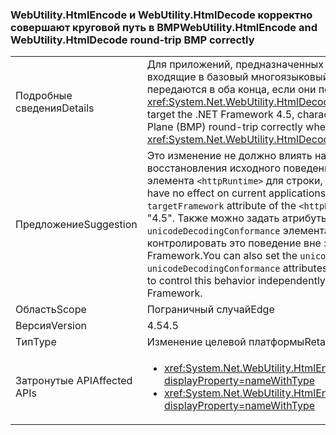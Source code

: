 ### <a name="webutilityhtmlencode-and-webutilityhtmldecode-round-trip-bmp-correctly"></a><span data-ttu-id="050a9-101">WebUtility.HtmlEncode и WebUtility.HtmlDecode корректно совершают круговой путь в BMP</span><span class="sxs-lookup"><span data-stu-id="050a9-101">WebUtility.HtmlEncode and WebUtility.HtmlDecode round-trip BMP correctly</span></span>

|   |   |
|---|---|
|<span data-ttu-id="050a9-102">Подробные сведения</span><span class="sxs-lookup"><span data-stu-id="050a9-102">Details</span></span>|<span data-ttu-id="050a9-103">Для приложений, предназначенных для .NET Framework 4.5, символы, не входящие в базовый многоязыковый набор кодировок (BMP), правильно передаются в оба конца, если они передаются методам <xref:System.Net.WebUtility.HtmlDecode(System.String)>.</span><span class="sxs-lookup"><span data-stu-id="050a9-103">For applications that target the .NET Framework 4.5, characters that are outside the Basic Multilingual Plane (BMP) round-trip correctly when they are passed to the <xref:System.Net.WebUtility.HtmlDecode(System.String)> methods.</span></span>|
|<span data-ttu-id="050a9-104">Предложение</span><span class="sxs-lookup"><span data-stu-id="050a9-104">Suggestion</span></span>|<span data-ttu-id="050a9-105">Это изменение не должно влиять на текущие приложения, но для восстановления исходного поведения задайте атрибут <code>targetFramework</code> элемента <code>&lt;httpRuntime&gt;</code> для строки, отличный от &quot;4.5&quot;.</span><span class="sxs-lookup"><span data-stu-id="050a9-105">This change should have no effect on current applications, but to restore the original behavior, set the <code>targetFramework</code> attribute of the <code>&lt;httpRuntime&gt;</code> element to a string other than &quot;4.5&quot;.</span></span> <span data-ttu-id="050a9-106">Также можно задать атрибуты <code>unicodeEncodingConformance</code> и <code>unicodeDecodingConformance</code> элемента конфигурации <code>&lt;webUtility&gt;</code>, чтобы контролировать это поведение вне зависимости от целевой версии .NET Framework.</span><span class="sxs-lookup"><span data-stu-id="050a9-106">You can also set the <code>unicodeEncodingConformance</code> and <code>unicodeDecodingConformance</code> attributes of the <code>&lt;webUtility&gt;</code> configuration element to control this behavior independently of the targeted version of the .NET Framework.</span></span>|
|<span data-ttu-id="050a9-107">Область</span><span class="sxs-lookup"><span data-stu-id="050a9-107">Scope</span></span>|<span data-ttu-id="050a9-108">Пограничный случай</span><span class="sxs-lookup"><span data-stu-id="050a9-108">Edge</span></span>|
|<span data-ttu-id="050a9-109">Версия</span><span class="sxs-lookup"><span data-stu-id="050a9-109">Version</span></span>|<span data-ttu-id="050a9-110">4.5</span><span class="sxs-lookup"><span data-stu-id="050a9-110">4.5</span></span>|
|<span data-ttu-id="050a9-111">Тип</span><span class="sxs-lookup"><span data-stu-id="050a9-111">Type</span></span>|<span data-ttu-id="050a9-112">Изменение целевой платформы</span><span class="sxs-lookup"><span data-stu-id="050a9-112">Retargeting</span></span>|
|<span data-ttu-id="050a9-113">Затронутые API</span><span class="sxs-lookup"><span data-stu-id="050a9-113">Affected APIs</span></span>|<ul><li><xref:System.Net.WebUtility.HtmlEncode(System.String)?displayProperty=nameWithType></li><li><xref:System.Net.WebUtility.HtmlEncode(System.String,System.IO.TextWriter)?displayProperty=nameWithType></li></ul>|

